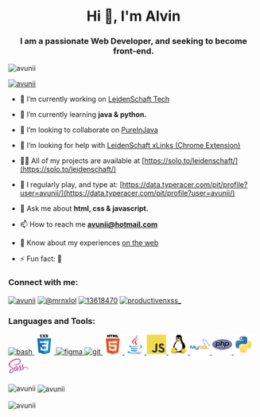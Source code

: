 <h1 align="center">Hi 👋, I'm Alvin</h1>
<h3 align="center">I am a passionate Web Developer, and seeking to become front-end.</h3>

<p align="left"> <img src="https://komarev.com/ghpvc/?username=avunii&label=Profile%20views&color=0e75b6&style=flat" alt="avunii" /> </p>

<p align="left"> <a href="https://github.com/ryo-ma/github-profile-trophy"><img src="https://github-profile-trophy.vercel.app/?username=avunii" alt="avunii" /></a> </p>

- 🔭 I’m currently working on [LeidenSchaft Tech](https:/l-xdt.github.io/)

- 🌱 I’m currently learning **java & python.**

- 👯 I’m looking to collaborate on [PureInJava](https://github.com/TheRanxchives/PureInJava)

- 🤝 I’m looking for help with [LeidenSchaft xLinks (Chrome Extension)](https://github.com/l-xdt/xlinks/)

- 👨‍💻 All of my projects are available at [https://solo.to/leidenschaft/](https://solo.to/leidenschaft/)

- 📝 I regularly play, and type at: [https://data.typeracer.com/pit/profile?user=avunii/](https://data.typeracer.com/pit/profile?user=avunii/)

- 💬 Ask me about **html, css & javascript.**

- 📫 How to reach me **avunii@hotmail.com**

- 📄 Know about my experiences [on the web](https:/l-xdt.github.io/)

- ⚡ Fun fact: **🗿**

<h3 align="left">Connect with me:</h3>
<p align="left">
<a href="https://codepen.io/avunii" target="blank"><img align="center" src="https://raw.githubusercontent.com/rahuldkjain/github-profile-readme-generator/master/src/images/icons/Social/codepen.svg" alt="avunii" height="30" width="40" /></a>
<a href="https://twitter.com/@mrnxlol" target="blank"><img align="center" src="https://raw.githubusercontent.com/rahuldkjain/github-profile-readme-generator/master/src/images/icons/Social/twitter.svg" alt="@mrnxlol" height="30" width="40" /></a>
<a href="https://stackoverflow.com/users/13618470" target="blank"><img align="center" src="https://raw.githubusercontent.com/rahuldkjain/github-profile-readme-generator/master/src/images/icons/Social/stack-overflow.svg" alt="13618470" height="30" width="40" /></a>
<a href="https://instagram.com/productivenxss" target="blank"><img align="center" src="https://raw.githubusercontent.com/rahuldkjain/github-profile-readme-generator/master/src/images/icons/Social/instagram.svg" alt="productivenxss_" height="30" width="40" /></a>
</p>

<h3 align="left">Languages and Tools:</h3>
<p align="left"> <a href="https://www.gnu.org/software/bash/" target="_blank" rel="noreferrer"> <img src="https://www.vectorlogo.zone/logos/gnu_bash/gnu_bash-icon.svg" alt="bash" width="40" height="40"/> </a> <a href="https://www.w3schools.com/css/" target="_blank" rel="noreferrer"> <img src="https://raw.githubusercontent.com/devicons/devicon/master/icons/css3/css3-original-wordmark.svg" alt="css3" width="40" height="40"/> </a> <a href="https://www.figma.com/" target="_blank" rel="noreferrer"> <img src="https://www.vectorlogo.zone/logos/figma/figma-icon.svg" alt="figma" width="40" height="40"/> </a> <a href="https://git-scm.com/" target="_blank" rel="noreferrer"> <img src="https://www.vectorlogo.zone/logos/git-scm/git-scm-icon.svg" alt="git" width="40" height="40"/> </a> <a href="https://www.w3.org/html/" target="_blank" rel="noreferrer"> <img src="https://raw.githubusercontent.com/devicons/devicon/master/icons/html5/html5-original-wordmark.svg" alt="html5" width="40" height="40"/> </a> <a href="https://www.java.com" target="_blank" rel="noreferrer"> <img src="https://raw.githubusercontent.com/devicons/devicon/master/icons/java/java-original.svg" alt="java" width="40" height="40"/> </a> <a href="https://developer.mozilla.org/en-US/docs/Web/JavaScript" target="_blank" rel="noreferrer"> <img src="https://raw.githubusercontent.com/devicons/devicon/master/icons/javascript/javascript-original.svg" alt="javascript" width="40" height="40"/> </a> <a href="https://www.linux.org/" target="_blank" rel="noreferrer"> <img src="https://raw.githubusercontent.com/devicons/devicon/master/icons/linux/linux-original.svg" alt="linux" width="40" height="40"/> </a> <a href="https://www.mysql.com/" target="_blank" rel="noreferrer"> <img src="https://raw.githubusercontent.com/devicons/devicon/master/icons/mysql/mysql-original-wordmark.svg" alt="mysql" width="40" height="40"/> </a> <a href="https://www.php.net" target="_blank" rel="noreferrer"> <img src="https://raw.githubusercontent.com/devicons/devicon/master/icons/php/php-original.svg" alt="php" width="40" height="40"/> </a> <a href="https://www.python.org" target="_blank" rel="noreferrer"> <img src="https://raw.githubusercontent.com/devicons/devicon/master/icons/python/python-original.svg" alt="python" width="40" height="40"/> </a> <a href="https://sass-lang.com" target="_blank" rel="noreferrer"> <img src="https://raw.githubusercontent.com/devicons/devicon/master/icons/sass/sass-original.svg" alt="sass" width="40" height="40"/> </a> </p>

<p><img align="left" src="https://github-readme-stats.vercel.app/api/top-langs?username=avunii&show_icons=true&locale=en&layout=compact" alt="avunii" /></p>

<p>&nbsp;<img align="center" src="https://github-readme-stats.vercel.app/api?username=avunii&show_icons=true&locale=en" alt="avunii" /></p>

<p><img align="center" src="https://github-readme-streak-stats.herokuapp.com/?user=avunii&theme=dark" alt="avunii" /></p>
